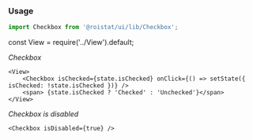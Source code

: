 ### Usage

```js
import Checkbox from '@roistat/ui/lib/Checkbox';
```

const View = require('../View').default;

*Checkbox*

    <View>
        <Checkbox isChecked={state.isChecked} onClick={() => setState({ isChecked: !state.isChecked })} />
        <span> {state.isChecked ? 'Checked' : 'Unchecked'}</span>
    </View>

*Checkbox is disabled*

    <Checkbox isDisabled={true} />
